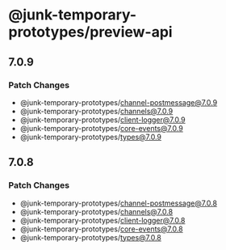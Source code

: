 # @junk-temporary-prototypes/preview-api

## 7.0.9

### Patch Changes

- @junk-temporary-prototypes/channel-postmessage@7.0.9
- @junk-temporary-prototypes/channels@7.0.9
- @junk-temporary-prototypes/client-logger@7.0.9
- @junk-temporary-prototypes/core-events@7.0.9
- @junk-temporary-prototypes/types@7.0.9

## 7.0.8

### Patch Changes

- @junk-temporary-prototypes/channel-postmessage@7.0.8
- @junk-temporary-prototypes/channels@7.0.8
- @junk-temporary-prototypes/client-logger@7.0.8
- @junk-temporary-prototypes/core-events@7.0.8
- @junk-temporary-prototypes/types@7.0.8
